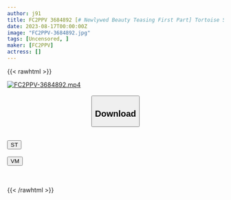 ```yaml
---
author: j91
title: FC2PPV 3684892 [# Newlywed Beauty Teasing First Part] Tortoise Shell Underwear For Training Under The Dress. Being Groped In A Situation Where You Can’t Speak… A Beautiful Wife Who Shakes Her Beautiful Buttocks And Writhes With Pleasure [cen]
date: 2023-08-17T00:00:00Z
image: "FC2PPV-3684892.jpg"
tags: [Uncensored, ]
maker: [FC2PPV]
actress: []
---
```



{{< rawhtml >}}

<div class="video" data-videoid="28Q24M13VZIZd6a">
    <a href="javascript:;">
        <img src="https://my.j91.asia/posts/FC2PPV-3684892/FC2PPV-3684892.jpg" width="WIDTH" height="HEIGHT" alt="FC2PPV-3684892.mp4" loading="lazy">
    </a>
</div>

<script type="text/javascript" src="https://j91.asia/asset/on-demand-st.js"></script>

<br>
  <link rel="stylesheet" href="https://j91.asia/asset/bs5.css">
  
  <center>
  <button class="btn btn-primary" type="button" data-bs-toggle="collapse" data-bs-target=".multi-collapse" aria-expanded="false" aria-controls="multiCollapseExample1 multiCollapseExample2"><h2>Download</h2></button></center>
</p>
<div class="row">
  <div class="col">
    <div class="collapse multi-collapse" id="multiCollapseExample1">
      <div class="card card-body">
	      	      <br>
<div class="buttons">  
<a href="https://streamtape.to/v/28Q24M13VZIZd6a"><button class="btn-hover color-3"><i class="fa fa-download"></i> ST</button></a></div>
    </div>
  </div>
</div>
  <div class="col">
    <div class="collapse multi-collapse" id="multiCollapseExample2">
      <div class="card card-body">
	      <br>
<div class="buttons">
    <a href="https://vidmoly.to/f0amr2bizcxr.html"><button class="btn-hover color-9"><i class="fa fa-download"></i> VM</button></a></div>
<br><br>
      </div>
    </div>
  </div>
</div>

{{< /rawhtml >}}